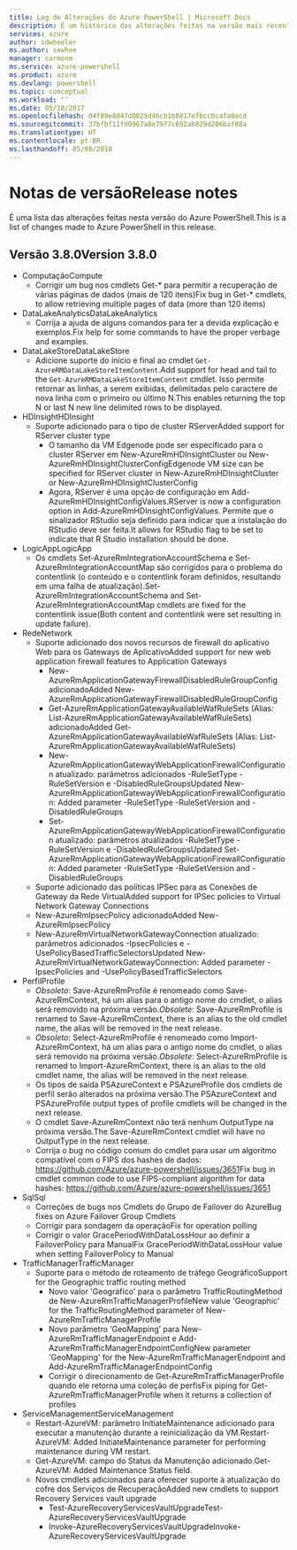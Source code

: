 ```yaml
---
title: Log de Alterações do Azure PowerShell | Microsoft Docs
description: É um histórico das alterações feitas na versão mais recente do Azure PowerShell.
services: azure
author: sdwheeler
ms.author: sewhee
manager: carmonm
ms.service: azure-powershell
ms.product: azure
ms.devlang: powershell
ms.topic: conceptual
ms.workload: ''
ms.date: 05/18/2017
ms.openlocfilehash: 04f89e8d47d0825d46cb1b8817efbcc0cafa0acd
ms.sourcegitcommit: 37bfbf11fd0967a8e7977c692ab829d286baf88a
ms.translationtype: HT
ms.contentlocale: pt-BR
ms.lasthandoff: 05/08/2018
---
```

# <a name="release-notes"></a><span data-ttu-id="528d6-103">Notas de versão</span><span class="sxs-lookup"><span data-stu-id="528d6-103">Release notes</span></span>

<span data-ttu-id="528d6-104">É uma lista das alterações feitas nesta versão do Azure PowerShell.</span><span class="sxs-lookup"><span data-stu-id="528d6-104">This is a list of changes made to Azure PowerShell in this release.</span></span>

## <a name="version-380"></a><span data-ttu-id="528d6-105">Versão 3.8.0</span><span class="sxs-lookup"><span data-stu-id="528d6-105">Version 3.8.0</span></span>
* <span data-ttu-id="528d6-106">Computação</span><span class="sxs-lookup"><span data-stu-id="528d6-106">Compute</span></span>
  - <span data-ttu-id="528d6-107">Corrigir um bug nos cmdlets Get-\* para permitir a recuperação de várias páginas de dados (mais de 120 itens)</span><span class="sxs-lookup"><span data-stu-id="528d6-107">Fix bug in Get-\* cmdlets, to allow retrieving multiple pages of data (more than 120 items)</span></span>
* <span data-ttu-id="528d6-108">DataLakeAnalytics</span><span class="sxs-lookup"><span data-stu-id="528d6-108">DataLakeAnalytics</span></span>
  - <span data-ttu-id="528d6-109">Corrija a ajuda de alguns comandos para ter a devida explicação e exemplos.</span><span class="sxs-lookup"><span data-stu-id="528d6-109">Fix help for some commands to have the proper verbage and examples.</span></span>
* <span data-ttu-id="528d6-110">DataLakeStore</span><span class="sxs-lookup"><span data-stu-id="528d6-110">DataLakeStore</span></span>
  - <span data-ttu-id="528d6-111">Adicione suporte do início e final ao cmdlet `Get-AzureRMDataLakeStoreItemContent`.</span><span class="sxs-lookup"><span data-stu-id="528d6-111">Add support for head and tail to the `Get-AzureRMDataLakeStoreItemContent` cmdlet.</span></span> <span data-ttu-id="528d6-112">Isso permite retornar as linhas, a serem exibidas, delimitadas pelo caractere de nova linha com o primeiro ou último N.</span><span class="sxs-lookup"><span data-stu-id="528d6-112">This enables returning the top N or last N new line delimited rows to be displayed.</span></span>
* <span data-ttu-id="528d6-113">HDInsight</span><span class="sxs-lookup"><span data-stu-id="528d6-113">HDInsight</span></span>
  - <span data-ttu-id="528d6-114">Suporte adicionado para o tipo de cluster RServer</span><span class="sxs-lookup"><span data-stu-id="528d6-114">Added support for RServer cluster type</span></span>
    + <span data-ttu-id="528d6-115">O tamanho da VM Edgenode pode ser especificado para o cluster RServer em New-AzureRmHDInsightCluster ou New-AzureRmHDInsightClusterConfig</span><span class="sxs-lookup"><span data-stu-id="528d6-115">Edgenode VM size can be specified for RServer cluster in New-AzureRmHDInsightCluster or New-AzureRmHDInsightClusterConfig</span></span>
    + <span data-ttu-id="528d6-116">Agora, RServer é uma opção de configuração em Add-AzureRmHDInsightConfigValues.</span><span class="sxs-lookup"><span data-stu-id="528d6-116">RServer is now a configuration option in Add-AzureRmHDInsightConfigValues.</span></span> <span data-ttu-id="528d6-117">Permite que o sinalizador RStudio seja definido para indicar que a instalação do RStudio deve ser feita.</span><span class="sxs-lookup"><span data-stu-id="528d6-117">It allows for RStudio flag to be set to indicate that R Studio installation should be done.</span></span>
* <span data-ttu-id="528d6-118">LogicApp</span><span class="sxs-lookup"><span data-stu-id="528d6-118">LogicApp</span></span>
  - <span data-ttu-id="528d6-119">Os cmdlets Set-AzureRmIntegrationAccountSchema e Set-AzureRmIntegrationAccountMap são corrigidos para o problema do contentlink (o conteúdo e o contentlink foram definidos, resultando em uma falha de atualização).</span><span class="sxs-lookup"><span data-stu-id="528d6-119">Set-AzureRmIntegrationAccountSchema and Set-AzureRmIntegrationAccountMap cmdlets are fixed for the contentlink issue(Both content and contentlink were set resulting in update failure).</span></span>
* <span data-ttu-id="528d6-120">Rede</span><span class="sxs-lookup"><span data-stu-id="528d6-120">Network</span></span>
  - <span data-ttu-id="528d6-121">Suporte adicionado dos novos recursos de firewall do aplicativo Web para os Gateways de Aplicativo</span><span class="sxs-lookup"><span data-stu-id="528d6-121">Added support for new web application firewall features to Application Gateways</span></span>
    + <span data-ttu-id="528d6-122">New-AzureRmApplicationGatewayFirewallDisabledRuleGroupConfig adicionado</span><span class="sxs-lookup"><span data-stu-id="528d6-122">Added New-AzureRmApplicationGatewayFirewallDisabledRuleGroupConfig</span></span>
    + <span data-ttu-id="528d6-123">Get-AzureRmApplicationGatewayAvailableWafRuleSets (Alias: List-AzureRmApplicationGatewayAvailableWafRuleSets) adicionado</span><span class="sxs-lookup"><span data-stu-id="528d6-123">Added Get-AzureRmApplicationGatewayAvailableWafRuleSets (Alias: List-AzureRmApplicationGatewayAvailableWafRuleSets)</span></span>
    + <span data-ttu-id="528d6-124">New-AzureRmApplicationGatewayWebApplicationFirewallConfiguration atualizado: parâmetros adicionados -RuleSetType -RuleSetVersion e -DisabledRuleGroups</span><span class="sxs-lookup"><span data-stu-id="528d6-124">Updated New-AzureRmApplicationGatewayWebApplicationFirewallConfiguration: Added parameter -RuleSetType -RuleSetVersion and -DisabledRuleGroups</span></span>
    + <span data-ttu-id="528d6-125">Set-AzureRmApplicationGatewayWebApplicationFirewallConfiguration atualizado: parâmetros atualizados -RuleSetType -RuleSetVersion e -DisabledRuleGroups</span><span class="sxs-lookup"><span data-stu-id="528d6-125">Updated Set-AzureRmApplicationGatewayWebApplicationFirewallConfiguration: Added parameter -RuleSetType -RuleSetVersion and -DisabledRuleGroups</span></span>
  - <span data-ttu-id="528d6-126">Suporte adicionado das políticas IPSec para as Conexões de Gateway da Rede Virtual</span><span class="sxs-lookup"><span data-stu-id="528d6-126">Added support for IPSec policies to Virtual Network Gateway Connections</span></span>
  - <span data-ttu-id="528d6-127">New-AzureRmIpsecPolicy adicionado</span><span class="sxs-lookup"><span data-stu-id="528d6-127">Added New-AzureRmIpsecPolicy</span></span>
  - <span data-ttu-id="528d6-128">New-AzureRmVirtualNetworkGatewayConnection atualizado: parâmetros adicionados -IpsecPolicies e -UsePolicyBasedTrafficSelectors</span><span class="sxs-lookup"><span data-stu-id="528d6-128">Updated New-AzureRmVirtualNetworkGatewayConnection: Added parameter -IpsecPolicies and -UsePolicyBasedTrafficSelectors</span></span>
* <span data-ttu-id="528d6-129">Perfil</span><span class="sxs-lookup"><span data-stu-id="528d6-129">Profile</span></span>
  - <span data-ttu-id="528d6-130">*Obsoleto*: Save-AzureRmProfile é renomeado como Save-AzureRmContext, há um alias para o antigo nome do cmdlet, o alias será removido na próxima versão.</span><span class="sxs-lookup"><span data-stu-id="528d6-130">*Obsolete*: Save-AzureRmProfile is renamed to Save-AzureRmContext, there is an alias to the old cmdlet name, the alias will be removed in the next release.</span></span>
  - <span data-ttu-id="528d6-131">*Obsoleto*: Select-AzureRmProfile é renomeado como Import-AzureRmContext, há um alias para o antigo nome do cmdlet, o alias será removido na próxima versão.</span><span class="sxs-lookup"><span data-stu-id="528d6-131">*Obsolete*: Select-AzureRmProfile is renamed to Import-AzureRmContext, there is an alias to the old cmdlet name, the alias will be removed in the next release.</span></span>
  - <span data-ttu-id="528d6-132">Os tipos de saída PSAzureContext e PSAzureProfile dos cmdlets de perfil serão alterados na próxima versão.</span><span class="sxs-lookup"><span data-stu-id="528d6-132">The PSAzureContext and PSAzureProfile output types of profile cmdlets will be changed in the next release.</span></span>
  - <span data-ttu-id="528d6-133">O cmdlet Save-AzureRmContext não terá nenhum OutputType na próxima versão.</span><span class="sxs-lookup"><span data-stu-id="528d6-133">The Save-AzureRmContext cmdlet will have no OutputType in the next release.</span></span>
  - <span data-ttu-id="528d6-134">Corrija o bug no código comum do cmdlet para usar um algoritmo compatível com o FIPS dos hashes de dados: https://github.com/Azure/azure-powershell/issues/3651</span><span class="sxs-lookup"><span data-stu-id="528d6-134">Fix bug in cmdlet common code to use FIPS-compliant algorithm for data hashes: https://github.com/Azure/azure-powershell/issues/3651</span></span>
* <span data-ttu-id="528d6-135">Sql</span><span class="sxs-lookup"><span data-stu-id="528d6-135">Sql</span></span>
  - <span data-ttu-id="528d6-136">Correções de bugs nos Cmdlets do Grupo de Failover do Azure</span><span class="sxs-lookup"><span data-stu-id="528d6-136">Bug fixes on Azure Failover Group Cmdlets</span></span>
  - <span data-ttu-id="528d6-137">Corrigir para sondagem da operação</span><span class="sxs-lookup"><span data-stu-id="528d6-137">Fix for operation polling</span></span>
  - <span data-ttu-id="528d6-138">Corrigir o valor GracePeriodWithDataLossHour ao definir a FailoverPolicy para Manual</span><span class="sxs-lookup"><span data-stu-id="528d6-138">Fix GracePeriodWithDataLossHour value when setting FailoverPolicy to Manual</span></span>
* <span data-ttu-id="528d6-139">TrafficManager</span><span class="sxs-lookup"><span data-stu-id="528d6-139">TrafficManager</span></span>
  - <span data-ttu-id="528d6-140">Suporte para o método de roteamento de tráfego Geográfico</span><span class="sxs-lookup"><span data-stu-id="528d6-140">Support for the Geographic traffic routing method</span></span>
    + <span data-ttu-id="528d6-141">Novo valor 'Geográfico' para o parâmetro TrafficRoutingMethod de New-AzureRmTrafficManagerProfile</span><span class="sxs-lookup"><span data-stu-id="528d6-141">New value 'Geographic' for the TrafficRoutingMethod parameter of New-AzureRmTrafficManagerProfile</span></span>
    + <span data-ttu-id="528d6-142">Novo parâmetro ‘GeoMapping’ para New-AzureRmTrafficManagerEndpoint e Add-AzureRmTrafficManagerEndpointConfig</span><span class="sxs-lookup"><span data-stu-id="528d6-142">New parameter 'GeoMapping' for the New-AzureRmTrafficManagerEndpoint and Add-AzureRmTrafficManagerEndpointConfig</span></span>
    + <span data-ttu-id="528d6-143">Corrigir o direcionamento de Get-AzureRmTrafficManagerProfile quando ele retorna uma coleção de perfis</span><span class="sxs-lookup"><span data-stu-id="528d6-143">Fix piping for Get-AzureRmTrafficManagerProfile when it returns a collection of profiles</span></span>
* <span data-ttu-id="528d6-144">ServiceManagement</span><span class="sxs-lookup"><span data-stu-id="528d6-144">ServiceManagement</span></span>
  - <span data-ttu-id="528d6-145">Restart-AzureVM: parâmetro InitiateMaintenance adicionado para executar a manutenção durante a reinicialização da VM.</span><span class="sxs-lookup"><span data-stu-id="528d6-145">Restart-AzureVM: Added InitiateMaintenance parameter for performing maintenance during VM restart.</span></span>
  - <span data-ttu-id="528d6-146">Get-AzureVM: campo do Status da Manutenção adicionado.</span><span class="sxs-lookup"><span data-stu-id="528d6-146">Get-AzureVM: Added Maintenance Status field.</span></span>
  - <span data-ttu-id="528d6-147">Novos cmdlets adicionados para oferecer suporte à atualização do cofre dos Serviços de Recuperação</span><span class="sxs-lookup"><span data-stu-id="528d6-147">Added new cmdlets to support Recovery Services vault upgrade</span></span>
    + <span data-ttu-id="528d6-148">Test-AzureRecoveryServicesVaultUpgrade</span><span class="sxs-lookup"><span data-stu-id="528d6-148">Test-AzureRecoveryServicesVaultUpgrade</span></span>
    + <span data-ttu-id="528d6-149">Invoke-AzureRecoveryServicesVaultUpgrade</span><span class="sxs-lookup"><span data-stu-id="528d6-149">Invoke-AzureRecoveryServicesVaultUpgrade</span></span>
